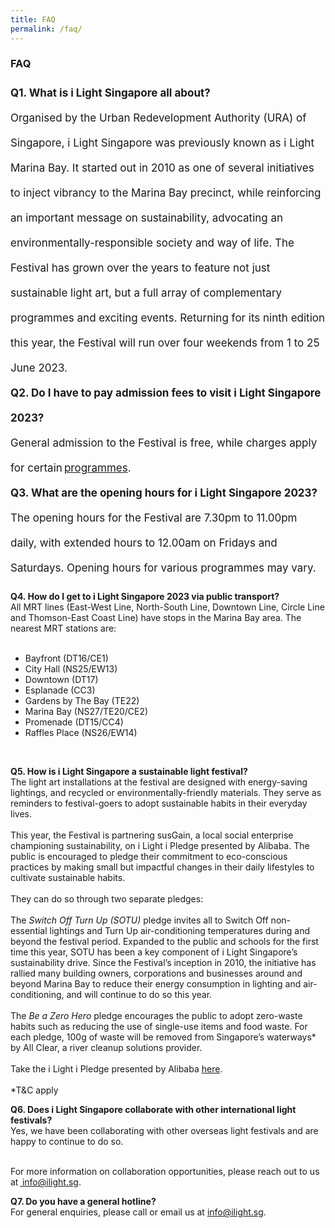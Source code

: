 ```yaml
---
title: FAQ
permalink: /faq/
---
```

### **FAQ**

<p style="font-size:17px; line-height:40px">
<b>Q1. What is i Light Singapore all about?&nbsp;</b><br> Organised by the Urban Redevelopment Authority (URA) of Singapore, i Light Singapore was previously known as i Light Marina Bay. It started out in 2010 as one of several initiatives to inject vibrancy to the Marina Bay precinct, while reinforcing an important message on sustainability, advocating an environmentally-responsible society and way of life. The Festival has grown over the years to feature not just sustainable light art, but a full array of complementary programmes and exciting events. Returning for its ninth edition this year, the Festival will run over four weekends from 1 to 25 June 2023.
 
<br>
<b>Q2. Do I have to pay admission fees to visit i Light Singapore 2023?</b><br>
General admission to the Festival is free, while charges apply for certain <a href="https://www.ilightsingapore.gov.sg/programmes">programmes</a>.

<br>
<b>Q3. What are the opening hours for i Light Singapore 2023?</b>
<br>The opening hours for the Festival are 7.30pm to 11.00pm daily, with extended hours to 12.00am on Fridays and Saturdays. Opening hours for various programmes may vary.<br>

<b>Q4. How do I get to i Light Singapore 2023 via public transport?</b>
<br>
All MRT lines (East-West Line, North-South Line, Downtown Line, Circle Line and Thomson-East Coast Line) have stops in the Marina Bay area. The nearest MRT stations are:<br>
<br>
*   Bayfront (DT16/CE1)&nbsp;
*   City Hall (NS25/EW13)&nbsp;
*   Downtown (DT17)&nbsp;
*   Esplanade (CC3)&nbsp;
*   Gardens by The Bay (TE22)&nbsp;
*   Marina Bay (NS27/TE20/CE2)&nbsp;
*   Promenade (DT15/CC4)&nbsp;
*   Raffles Place (NS26/EW14)
<br>

<b>Q5. How is i Light Singapore a sustainable light festival?</b>
<br>
The light art installations at the festival are designed with energy-saving lightings, and recycled or environmentally-friendly materials. They serve as reminders to festival-goers to adopt sustainable habits in their everyday lives.<br>
<br>
This year, the Festival is partnering susGain, a local social enterprise championing sustainability, on i Light i Pledge presented by Alibaba. The public is encouraged to pledge their commitment to eco-conscious practices by making small but impactful changes in their daily lifestyles to cultivate sustainable habits.<br>
<br>
They can do so through two separate pledges:<br>
<br>
The <i>Switch Off Turn Up (SOTU)</i> pledge invites all to Switch Off non-essential lightings and Turn Up air-conditioning temperatures during and beyond the festival period. Expanded to the public and schools for the first time this year, SOTU has been a key component of i Light Singapore’s sustainability drive. Since the Festival’s inception in 2010, the initiative has rallied many building owners, corporations and businesses around and beyond Marina Bay to reduce their energy consumption in lighting and air-conditioning, and will continue to do so this year.<br>
<br>
The <i>Be a Zero Hero</i> pledge encourages the public to adopt zero-waste habits such as reducing the use of single-use items and food waste. For each pledge, 100g of waste will be removed from Singapore’s waterways* by All Clear, a river cleanup solutions provider.<br>
<br>Take the i Light i Pledge presented by Alibaba <a href="https://www.ilightsingapore.gov.sg/programmes">here</a>. <br>
<br>*T&amp;C apply<br>

<b>Q6. Does i Light Singapore collaborate with other international light festivals?</b>
<br>
Yes, we have been collaborating with other overseas light festivals and are happy to continue to do so. <br>

<br> 
For more information on collaboration opportunities, please reach out to us at <a href="info@ilight.sg"> info@ilight.sg</a>.<br>

<b>Q7. Do you have a general hotline?</b>
<br>
For general enquiries, please call or email us at <a href="info@ilight.sg"> info@ilight.sg</a>.
<br></p>